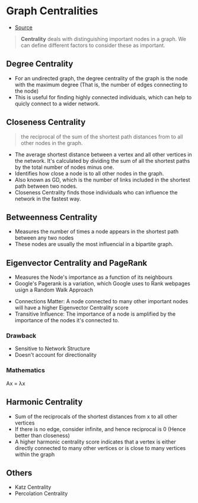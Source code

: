 # Graph Centralities
+ [Source](https://www.turing.com/kb/graph-centrality-measures)


> **Centrality** deals with distinguishing important nodes in a graph. 
> We can define different factors to consider these as important.


## Degree Centrality
+ For an undirected graph, the degree centrality of the graph is the node with the maximum degree (That is, the number of edges connecting to the node)
+ This is useful for finding highly connected individuals, which can help to quicly connect to a wider network.

## Closeness Centrality
> the reciprocal of the sum of the shortest path distances from to all other nodes in the graph.
+ The average shortest distance between a vertex and all other vertices in the network. It's calculated by dividing the sum of all the shortest paths by the total number of nodes minus one.
+ Identifies how close a node is to all other nodes in the graph.
+ Also known as GD, which is the number of links included in the shortest path between two nodes.
+ Closeness Centrality finds those individuals who can influence the network in the fastest way.

## Betweenness Centrality
+ Measures the number of times a node appears in the shortest path between any two nodes
+ These nodes are usually the most influencial in a bipartite graph.

## Eigenvector Centrality and PageRank
+ Measures the Node's importance as a function of its neighbours
+ Google's Pagerank is a variation, which Google uses to Rank webpages usign a Random Walk Approach
- Connections Matter: A node connected to many other important nodes will have a higher Eigenvector Centrality score
- Transitive Influence: The importance of a node is amplified by the importance of the nodes it's connected to.

### Drawback
- Sensitive to Network Structure
- Doesn't account for directionality

### Mathematics
Ax = λx

## Harmonic Centrality
+ Sum of the reciprocals of the shortest distances from x to all other vertices
+ If there is no edge, consider infinite, and hence reciprocal is 0 (Hence better than closeness)
+ A higher harmonic centrality score indicates that a vertex is either directly connected to many other vertices or is close to many vertices within the graph

## Others
+ Katz Centrality
+ Percolation Centrality
